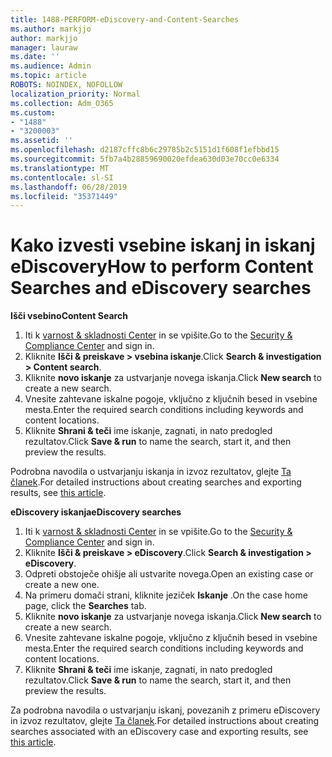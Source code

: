 ```yaml
---
title: 1488-PERFORM-eDiscovery-and-Content-Searches
ms.author: markjjo
author: markjjo
manager: lauraw
ms.date: ''
ms.audience: Admin
ms.topic: article
ROBOTS: NOINDEX, NOFOLLOW
localization_priority: Normal
ms.collection: Adm_O365
ms.custom:
- "1488"
- "3200003"
ms.assetid: ''
ms.openlocfilehash: d2187cffc8b6c29785b2c5151d1f608f1efbbd15
ms.sourcegitcommit: 5fb7a4b28859690020efdea630d03e70cc0e6334
ms.translationtype: MT
ms.contentlocale: sl-SI
ms.lasthandoff: 06/28/2019
ms.locfileid: "35371449"
---
```

# <a name="how-to-perform-content-searches-and-ediscovery-searches"></a><span data-ttu-id="01cfc-102">Kako izvesti vsebine iskanj in iskanj eDiscovery</span><span class="sxs-lookup"><span data-stu-id="01cfc-102">How to perform Content Searches and eDiscovery searches</span></span>

<span data-ttu-id="01cfc-103">**Išči vsebino**</span><span class="sxs-lookup"><span data-stu-id="01cfc-103">**Content Search**</span></span>

1. <span data-ttu-id="01cfc-104">Iti k [varnost & skladnosti Center](https://protection.office.com) in se vpišite.</span><span class="sxs-lookup"><span data-stu-id="01cfc-104">Go to the [Security & Compliance Center](https://protection.office.com) and sign in.</span></span>
2. <span data-ttu-id="01cfc-105">Kliknite **Išči & preiskave > vsebina iskanje**.</span><span class="sxs-lookup"><span data-stu-id="01cfc-105">Click **Search & investigation > Content search**.</span></span>
3. <span data-ttu-id="01cfc-106">Kliknite **novo iskanje** za ustvarjanje novega iskanja.</span><span class="sxs-lookup"><span data-stu-id="01cfc-106">Click **New search** to create a new search.</span></span>
4. <span data-ttu-id="01cfc-107">Vnesite zahtevane iskalne pogoje, vključno z ključnih besed in vsebine mesta.</span><span class="sxs-lookup"><span data-stu-id="01cfc-107">Enter the required search conditions including keywords and content locations.</span></span>  
5. <span data-ttu-id="01cfc-108">Kliknite **Shrani & teči** ime iskanje, zagnati, in nato predogled rezultatov.</span><span class="sxs-lookup"><span data-stu-id="01cfc-108">Click **Save & run** to name the search, start it, and then preview the results.</span></span>

<span data-ttu-id="01cfc-109">Podrobna navodila o ustvarjanju iskanja in izvoz rezultatov, glejte [Ta članek](https://docs.microsoft.com/office365/securitycompliance/content-search).</span><span class="sxs-lookup"><span data-stu-id="01cfc-109">For detailed instructions about creating searches and exporting results, see [this article](https://docs.microsoft.com/office365/securitycompliance/content-search).</span></span>

<span data-ttu-id="01cfc-110">**eDiscovery iskanja**</span><span class="sxs-lookup"><span data-stu-id="01cfc-110">**eDiscovery searches**</span></span>

1. <span data-ttu-id="01cfc-111">Iti k [varnost & skladnosti Center](https://protection.office.com) in se vpišite.</span><span class="sxs-lookup"><span data-stu-id="01cfc-111">Go to the [Security & Compliance Center](https://protection.office.com) and sign in.</span></span>
2. <span data-ttu-id="01cfc-112">Kliknite **Išči & preiskave > eDiscovery**.</span><span class="sxs-lookup"><span data-stu-id="01cfc-112">Click **Search & investigation > eDiscovery**.</span></span>
3. <span data-ttu-id="01cfc-113">Odpreti obstoječe ohišje ali ustvarite novega.</span><span class="sxs-lookup"><span data-stu-id="01cfc-113">Open an existing case or create a new one.</span></span>
4. <span data-ttu-id="01cfc-114">Na primeru domači strani, kliknite jeziček **Iskanje** .</span><span class="sxs-lookup"><span data-stu-id="01cfc-114">On the case home page, click the **Searches** tab.</span></span>  
5. <span data-ttu-id="01cfc-115">Kliknite **novo iskanje** za ustvarjanje novega iskanja.</span><span class="sxs-lookup"><span data-stu-id="01cfc-115">Click **New search** to create a new search.</span></span>
6. <span data-ttu-id="01cfc-116">Vnesite zahtevane iskalne pogoje, vključno z ključnih besed in vsebine mesta.</span><span class="sxs-lookup"><span data-stu-id="01cfc-116">Enter the required search conditions including keywords and content locations.</span></span>  
7. <span data-ttu-id="01cfc-117">Kliknite **Shrani & teči** ime iskanje, zagnati, in nato predogled rezultatov.</span><span class="sxs-lookup"><span data-stu-id="01cfc-117">Click **Save & run** to name the search, start it, and then preview the results.</span></span>

<span data-ttu-id="01cfc-118">Za podrobna navodila o ustvarjanju iskanj, povezanih z primeru eDiscovery in izvoz rezultatov, glejte [Ta članek](https://docs.microsoft.com/office365/securitycompliance/ediscovery-cases).</span><span class="sxs-lookup"><span data-stu-id="01cfc-118">For detailed instructions about creating searches associated with an eDiscovery case and exporting results, see [this article](https://docs.microsoft.com/office365/securitycompliance/ediscovery-cases).</span></span>